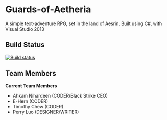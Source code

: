 # Guards-of-Aetheria
A simple text-adventure RPG, set in the land of Aesrin. Built using C#, with Visual Studio 2013
## Build Status
[![Build status](https://ci.appveyor.com/api/github/webhook?id=ve8bo2ane5nudjvq)](https://ci.appveyor.com/project/Ahsome/guards-of-aetheria)

## Team Members
**Current Team Members**
- Ahkam Nihardeen (CODER/Black Strike CEO)
- E-Hern (CODER)
- Timothy Chew (CODER)
- Perry Luo (DESIGNER/WRITER)
